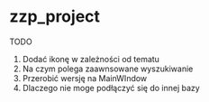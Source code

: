 # zzp_project


TODO 
1) Dodać ikonę w zależności od tematu
2) Na czym polega zaawnsowane wyszukiwanie
3) Przerobić wersję na MainWIndow
4) Dlaczego nie moge podłączyć się do innej bazy